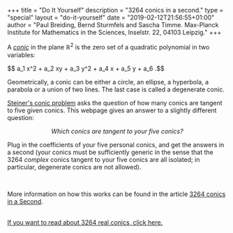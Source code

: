 +++
title = "Do It Yourself"
description = "3264 conics in a second."
type = "special"
layout = "do-it-yourself"
date = "2019-02-12T21:56:55+01:00"
author = "Paul Breiding, Bernd Sturmfels and Sascha Timme. Max-Planck Institute for Mathematics in the Sciences, Inselstr. 22, 04103 Leipzig."
+++


A [*conic*](https://en.wikipedia.org/wiki/Conic) in the plane $\mathbb{R}^2$ is the zero set of a
quadratic polynomial in two variables:

<p class="general-conic">
    $$ a_1 x^2 + a_2 xy + a_3 y^2  + a_4 x  +  a_5 y  +  a_6 .$$
</p>

Geometrically, a conic can be either a circle, an ellipse, a hyperbola, a parabola or a union of two lines.
The last case is called a degenerate conic.


[Steiner's conic problem](https://en.wikipedia.org/wiki/Steiner%27s_conic_problem) asks the question of how many conics are tangent to five given conics. This webpage gives an answer to a slightly different question:
<p style="width: 100%; text-align: center;">
<em>Which conics are tangent to your five conics?</em>
</p>

Plug in the coefficients of your five personal conics, and get the answers in a second (your conics must be sufficiently generic in the sense that the 3264 *complex* conics tangent to your five conics are all isolated; in particular, degenerate conics are not allowed).

<div id="do-it-yourself-container"></div>

<br>

More information on how this works can be found in the article [3264 conics in a Second](https://arxiv.org/abs/1902.05518).

<br>
<div id="action-buttons">
  <a class="button primary big" href="https://www.juliahomotopycontinuation.org/3264/" onclick="_gaq.push(['_trackEvent', 'kube', 'download']);">If you want to read about 3264 real conics, click here.</a>
</div>
